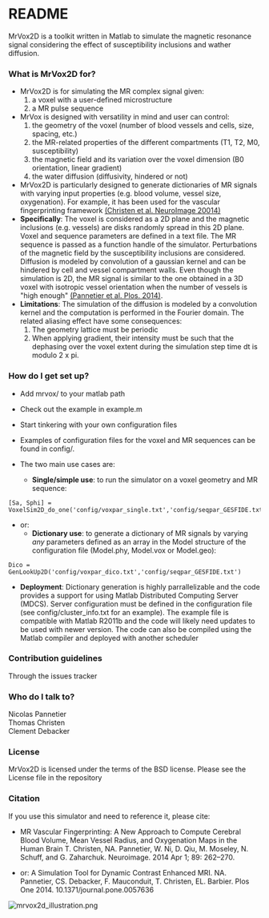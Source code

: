 # README #

MrVox2D is a toolkit written in Matlab to simulate the magnetic resonance 
signal considering the effect of susceptibility inclusions and wather diffusion.

### What is MrVox2D for? ###

* MrVox2D is for simulating the MR complex signal given:
    1. a voxel with a user-defined microstructure
    2. a MR pulse sequence  
* MrVox is designed with versatility in mind and user can control:
    1. the geometry of the voxel (number of blood vessels and cells, size, spacing, etc.)
    2. the MR-related properties of the different compartments (T1, T2, M0, susceptibility)
    3. the magnetic field and its variation over the voxel dimension (B0 orientation, linear gradient)
    4. the water diffusion (diffusivity, hindered or not)
* MrVox2D is particularly designed to generate dictionaries of MR signals with varying input properties (e.g. blood volume, vessel size, oxygenation). 
For example, it has been used for the vascular fingerprinting framework 
[(Christen et al. NeuroImage 20014)](http://www.sciencedirect.com/science/article/pii/S1053811913012019)
* **Specifically**: The voxel is considered as a 2D plane and the magnetic inclusions (e.g. vessels) are disks randomly spread in this 2D plane. Voxel and sequence parameters are defined in a text file. The MR sequence is passed as a function handle of the simulator. Perturbations of the magnetic field by the susceptibility inclusions are considered. Diffusion is modeled by convolution of a gaussian kernel and can be hindered by cell and vessel compartment walls. Even though the simulation is 2D, the MR signal is similar to the one obtained in a 3D voxel with isotropic vessel orientation when the number of vessels is "high enough" [(Pannetier et al. Plos. 2014)](http://journals.plos.org/plosone/article?id=10.1371/journal.pone.0057636).
* **Limitations**: The simulation of the diffusion is modeled by a convolution kernel and the computation is performed in the Fourier domain. The related aliasing effect have some consequences: 
    1. The geometry lattice must be periodic
    2. When applying gradient, their intensity must be such that the dephasing over the voxel extent during the simulation step time dt is modulo 2 x pi.
 
### How do I get set up? ###

* Add mrvox/ to your matlab path
* Check out the example in example.m
* Start tinkering with your own configuration files
* Examples of configuration files for the voxel and MR sequences can be found in config/.
* The two main use cases are:

    * **Single/simple use**: to run the simulator on a voxel geometry and MR sequence:
```
[Sa, Sphi] = VoxelSim2D_do_one('config/voxpar_single.txt','config/seqpar_GESFIDE.txt')
```

* or:
    * **Dictionary use**: to generate a dictionary of MR signals by varying *any* parameters defined as an array in the Model structure of the configuration file (Model.phy, Model.vox or Model.geo):
```
Dico = GenLookUp2D('config/voxpar_dico.txt','config/seqpar_GESFIDE.txt')
```

* **Deployment**: Dictionary generation is highly parrallelizable and the code
provides a support for using Matlab Distributed Computing Server (MDCS). Server
configuration must be defined in the configuration file (see config/cluster_info.txt for an example).
The example file is compatible with Matlab R2011b and the code will likely need updates
to be used with newer version. The code can also be compiled using the Matlab compiler and deployed with another scheduler


### Contribution guidelines ###

Through the issues tracker 

### Who do I talk to? ###

Nicolas Pannetier  
Thomas Christen  
Clement Debacker  

### License ###

MrVox2D is licensed under the terms of the BSD license. Please see the License file in the repository

### Citation ###

If you use this simulator and need to reference it, please cite:  

* MR Vascular Fingerprinting: A New Approach to Compute Cerebral Blood Volume, Mean Vessel Radius, and Oxygenation Maps in the Human Brain T. Christen, NA. Pannetier, W. Ni, D. Qiu, M. Moseley, N. Schuff, and G. Zaharchuk. Neuroimage. 2014 Apr 1; 89: 262–270.

* or: A Simulation Tool for Dynamic Contrast Enhanced MRI. NA. Pannetier, CS. Debacker, F. Mauconduit, T. Christen, EL. Barbier. Plos One 2014. 10.1371/journal.pone.0057636

![mrvox2d_illustration.png](https://bitbucket.org/repo/G9qXRy/images/877007194-mrvox2d_illustration.png)
